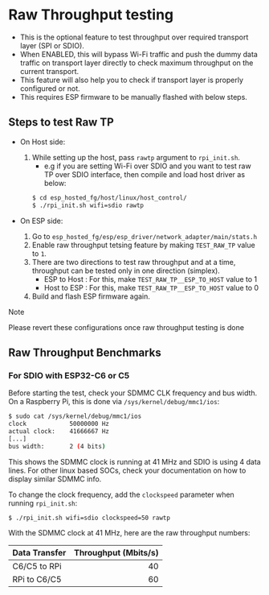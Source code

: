 # Raw Throughput testing

- This is the optional feature to test throughput over required transport layer (SPI or SDIO).
- When ENABLED, this will bypass Wi-Fi traffic and push the dummy data traffic on transport layer directly to check maximum throughput on the current transport.
- This feature will also help you to check if transport layer is properly configured or not.
- This requires ESP firmware to be manually flashed with below steps.

## Steps to test Raw TP

- On Host side:
    1. While setting up the host, pass `rawtp` argument to `rpi_init.sh`.
        - e.g if you are setting Wi-Fi over SDIO and you want to test raw TP over SDIO interface, then compile and load host driver as below:
        ```sh
        $ cd esp_hosted_fg/host/linux/host_control/
        $ ./rpi_init.sh wifi=sdio rawtp
        ```

- On ESP side:
	1. Go to `esp_hosted_fg/esp/esp_driver/network_adapter/main/stats.h`
	2. Enable raw throughput tetsing feature by making `TEST_RAW_TP` value to `1`.
	3. There are two directions to test raw throughput and at a time, throughput can be tested only in one direction (simplex).
	    - ESP to Host : For this, make `TEST_RAW_TP__ESP_TO_HOST` value to 1
	    - Host to ESP : For this, make `TEST_RAW_TP__ESP_TO_HOST` value to 0
	4. Build and flash ESP firmware again.

> [!Note]
> Please revert these configurations once raw throughput testing is done

## Raw Throughput Benchmarks

### For SDIO with ESP32-C6 or C5

Before starting the test, check your SDMMC CLK frequency and bus width. On a Raspberry Pi, this is done via `/sys/kernel/debug/mmc1/ios`:

```sh
$ sudo cat /sys/kernel/debug/mmc1/ios
clock            50000000 Hz
actual clock:    41666667 Hz
[...]
bus width:       2 (4 bits)
```

This shows the SDMMC clock is running at 41 MHz and SDIO is using 4 data lines. For other linux based SOCs, check your documentation on how to display similar SDMMC info.

To change the clock frequency, add the `clockspeed` parameter when running `rpi_init.sh`:

```sh
$ ./rpi_init.sh wifi=sdio clockspeed=50 rawtp
```

With the SDMMC clock at 41 MHz, here are the raw throughput numbers:

| Data Transfer | Throughput (Mbits/s) |
| ------------- | -------------------: |
| C6/C5 to RPi  | 40 |
| RPi to C6/C5  | 60 |
